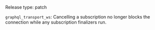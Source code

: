 Release type: patch

`graphql_transport_ws`: Cancelling a subscription no longer blocks the connection
while any subscription finalizers run.
